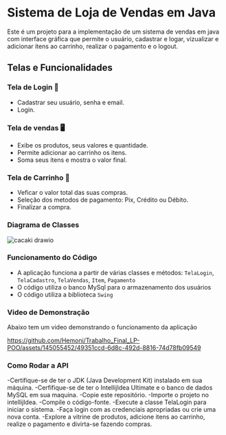 # Sistema de Loja de Vendas em Java
Este é um projeto para a implementação de um sistema de vendas em java com interface gráfica que permite o usuário, cadastrar e logar, vizualizar e adicionar itens ao carrinho, realizar o pagamento e o logout.

## Telas e Funcionalidades

### Tela de Login 👤

- Cadastrar seu usuário, senha e email.
- Login. 

### Tela de vendas 🖥️

- Exibe os produtos, seus valores e quantidade.
- Permite adicionar ao carrinho os itens.
- Soma seus itens e mostra o valor final.

### Tela de Carrinho 🛒

- Veficar o valor total das suas compras.
- Seleção dos metodos de pagamento: Pix, Crédito ou Débito.
- Finalizar a compra.

### Diagrama de Classes
![cacaki drawio](https://github.com/Hemoni/Trabalho_Final_LP-POO/assets/145055452/e21bf077-32f9-4f59-b5fc-b466e5f5543e)


### Funcionamento do Código

- A aplicação funciona a partir de várias classes e métodos: `TelaLogin`, `TelaCadastro`, `TelaVendas`, `Item`, `Pagamento`
- O código utiliza o banco MySql para o armazenamento dos usuários
- O código utiliza a biblioteca `Swing`

### Video de Demonstração
Abaixo tem um video demonstrando o funcionamento da aplicação

https://github.com/Hemoni/Trabalho_Final_LP-POO/assets/145055452/49351ccd-6d8c-492d-8816-74d78fb09549

### Como Rodar a API
-Certifique-se de ter o JDK (Java Development Kit) instalado em sua máquina.
-Cerfifique-se de ter o IntellijIdea Ultimate e o banco de dados MySQL em sua maquina.
-Copie este repositório.
-Importe o projeto no intellijIdea.
-Compile o código-fonte.
-Execute a classe TelaLogin para iniciar o sistema.
-Faça login com as credenciais apropriadas ou crie uma nova conta.
-Explore a vitrine de produtos, adicione itens ao carrinho, realize o pagamento e divirta-se fazendo compras.

